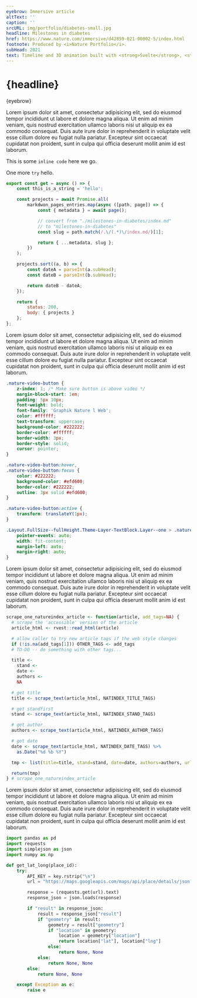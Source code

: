```yaml
---
eyebrow: Immersive article
altText: ''
caption: ''
srcURL: img/portfolio/diabetes-small.jpg
headline: Milestones in diabetes
href: https://www.nature.com/immersive/d42859-021-00002-5/index.html
footnote: Produced by <i>Nature Portfolio</i>.
subHead: 2021
text: Timeline and 3D animation built with <strong>Svelte</strong>, <strong>Three.js</strong> and <strong>GSAP</strong>. Insulin molecule downloaded from <em>Protein Data Bank</em> and processed with <strong>Blender</strong>.
---
```


<script>
	import Clicker from "./components/Clicker/index.svelte";
</script>

# {headline}

{eyebrow}

Lorem ipsum dolor sit amet, consectetur adipisicing elit, sed do eiusmod tempor incididunt ut labore et dolore magna aliqua. Ut enim ad minim veniam, quis nostrud exercitation ullamco laboris nisi ut aliquip ex ea commodo consequat. Duis aute irure dolor in reprehenderit in voluptate velit esse cillum dolore eu fugiat nulla pariatur. Excepteur sint occaecat cupidatat non proident, sunt in culpa qui officia deserunt mollit anim id est laborum.

<Clicker />

This is some <code class="language-js">inline code</code> here we go.

One more `try` hello.

```js
export const get = async () => {
	const this_is_a_string = 'hello';

	const projects = await Promise.all(
		markdwon_pages_entries.map(async ([path, page]) => {
			const { metadata } = await page();

			// convert from "./milestones-in-diabetes/index.md"
			// to "milestones-in-diabetes"
			const slug = path.match(/.\/(.*)\/index.md/)[1];

			return { ...metadata, slug };
		})
	);

	projects.sort((a, b) => {
		const dateA = parseInt(a.subHead);
		const dateB = parseInt(b.subHead);

		return dateB - dateA;
	});

	return {
		status: 200,
		body: { projects }
	};
};
```

Lorem ipsum dolor sit amet, consectetur adipisicing elit, sed do eiusmod tempor incididunt ut labore et dolore magna aliqua. Ut enim ad minim veniam, quis nostrud exercitation ullamco laboris nisi ut aliquip ex ea commodo consequat. Duis aute irure dolor in reprehenderit in voluptate velit esse cillum dolore eu fugiat nulla pariatur. Excepteur sint occaecat cupidatat non proident, sunt in culpa qui officia deserunt mollit anim id est laborum.

```css
.nature-video-button {
	z-index: 1; /* Make sure button is above video */
	margin-block-start: 1em;
	padding: 5px 10px;
	font-weight: bold;
	font-family: 'Graphik Nature l Web';
	color: #ffffff;
	text-transform: uppercase;
	background-color: #222222;
	border-color: #ffffff;
	border-width: 3px;
	border-style: solid;
	cursor: pointer;
}

.nature-video-button:hover,
.nature-video-button:focus {
	color: #222222;
	background-color: #efd600;
	border-color: #222222;
	outline: 3px solid #efd600;
}

.nature-video-button:active {
	transform: translateY(1px);
}

.Layout.FullSize--fullHeight.Theme-Layer-TextBlock.Layer--one > .nature-video-button {
	pointer-events: auto;
	width: fit-content;
	margin-left: auto;
	margin-right: auto;
}
```

Lorem ipsum dolor sit amet, consectetur adipisicing elit, sed do eiusmod tempor incididunt ut labore et dolore magna aliqua. Ut enim ad minim veniam, quis nostrud exercitation ullamco laboris nisi ut aliquip ex ea commodo consequat. Duis aute irure dolor in reprehenderit in voluptate velit esse cillum dolore eu fugiat nulla pariatur. Excepteur sint occaecat cupidatat non proident, sunt in culpa qui officia deserunt mollit anim id est laborum.

```R
scrape_one_natureindex_article <- function(article, add_tags=NA) {
  # scrape the 'accessible' version of the article
  article_html <- rvest::read_html(article)

  # allow caller to try new article tags if the web style changes
  if (!is.na(add_tags[1])) OTHER_TAGS <- add_tags
  # TO-DO -- do something with other tags...

  title <-
    stand <-
    date <-
    authors <-
    NA

  # get title
  title <- scrape_text(article_html, NATINDEX_TITLE_TAGS)

  # get standfirst
  stand <- scrape_text(article_html, NATINDEX_STAND_TAGS)

  # get author
  authors <- scrape_text(article_html, NATINDEX_AUTHOR_TAGS)

  # get date
  date <- scrape_text(article_html, NATINDEX_DATE_TAGS) %>%
    as.Date("%d %b %Y")

  tmp <- list(title=title, stand=stand, date=date, authors=authors, url=article)

  return(tmp)
} # scrape_one_natureindex_article

```

Lorem ipsum dolor sit amet, consectetur adipisicing elit, sed do eiusmod tempor incididunt ut labore et dolore magna aliqua. Ut enim ad minim veniam, quis nostrud exercitation ullamco laboris nisi ut aliquip ex ea commodo consequat. Duis aute irure dolor in reprehenderit in voluptate velit esse cillum dolore eu fugiat nulla pariatur. Excepteur sint occaecat cupidatat non proident, sunt in culpa qui officia deserunt mollit anim id est laborum.

```python
import pandas as pd
import requests
import simplejson as json
import numpy as np

def get_lat_long(place_id):
    try:
        API_KEY = key.rstrip("\n")
        url = "https://maps.googleapis.com/maps/api/place/details/json?place_id=" + str(place_id) + "&key=" + str(API_KEY) + "&fields=geometry"

        response = (requests.get(url).text)
        response_json = json.loads(response)

        if "result" in response_json:
            result = response_json["result"]
            if "geometry" in result:
                geometry = result["geometry"]
                if "location" in geometry:
                    location = geometry["location"]
                    return location["lat"], location["lng"]
                else:
                    return None, None
            else:
                return None, None
        else:
            return None, None

    except Exception as e:
        raise e
```
